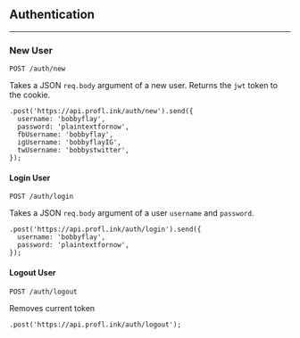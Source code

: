 ## Authentication
---
### New User
`POST /auth/new`

Takes a JSON `req.body` argument of a new user. Returns the `jwt` token to the cookie.

```
.post('https://api.profl.ink/auth/new').send({
  username: 'bobbyflay',
  password: 'plaintextfornow',
  fbUsername: 'bobbyflay',
  igUsername: 'bobbyflayIG',
  twUsername: 'bobbystwitter',
});

```

#### Login User
`POST /auth/login`

Takes a JSON `req.body` argument of a user `username` and `password`.

```
.post('https://api.profl.ink/auth/login').send({
  username: 'bobbyflay',
  password: 'plaintextfornow',
});

```

#### Logout User
`POST /auth/logout`

Removes current token

```
.post('https://api.profl.ink/auth/logout');

```